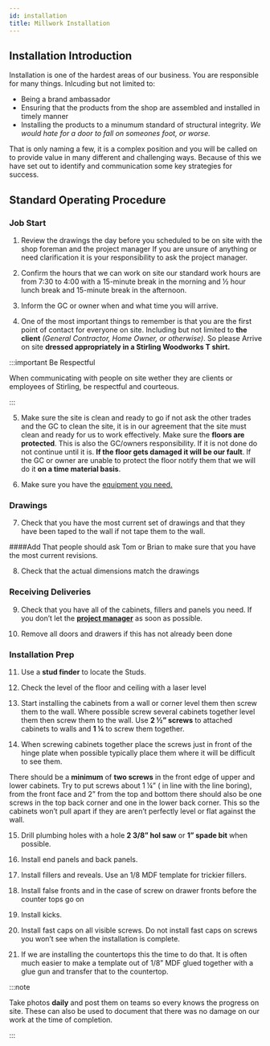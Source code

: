 ```yaml
---
id: installation
title: Millwork Installation
---
```


## Installation Introduction

Installation is one of the hardest areas of our business. You are responsible for many things. Inlcuding but not limited to:

* Being a brand ambassador
* Ensuring that the products from the shop are assembled and installed in timely manner
* Installing the products to a minumum standard of structural integrity. _We would hate for a door to fall on someones foot, or worse._

That is only naming a few, it is a complex position and you will be called on to provide value in many different and challenging ways. Because of this we have set out to identify and communication some key strategies for success. 

## Standard Operating Procedure

### Job Start

1. Review the drawings the day before you scheduled to be on site with the shop foreman and the project manager If you are unsure of anything or need clarification it is your responsibility to ask the project manager.

2. Confirm the hours that we can work on site our standard work hours are from 7:30 to 4:00 with a 15-minute break in the morning and ½ hour lunch break and 15-minute break in the afternoon.

3. Inform the GC or owner when and what time you will arrive. 

4. One of the most important things to remember is that you are the first point of contact for everyone on site. Including but not limited to **the client** _(General Contractor, Home Owner, or otherwise)_. So please Arrive on site **dressed appropriately in a Stirling Woodworks T shirt.**

:::important Be Respectful

When communicating with people on site wether they are clients or employees of Stirling, be respectful and courteous.

:::

5. Make sure the site is clean and ready to go if not ask the other trades and the GC to clean the site, it is in our agreement that the site must clean and ready for us to work effectively. Make sure the **floors are protected**. This is also the GC/owners responsibility. If it is not done do not continue until it is. **If the floor gets damaged it will be our fault**. If the GC or owner are unable to protect the floor notify them that we will do it **on a time material basis**.

6. Make sure you have the [equipment you need.](toollist.md)

### Drawings

7. Check that you have the most current set of drawings and that they have been taped to the wall if not tape them to the wall.

####Add That people should ask Tom or Brian to make sure that you have the most current revisions.

8. Check that the actual dimensions match the drawings 

### Receiving Deliveries

9. Check that you have all of the cabinets, fillers and panels you need. If you don’t let the [**project manager**](mailto:cameron@stirlingwoodworks.com) as soon as possible.

10. Remove all doors and drawers if this has not already been done

### Installation Prep

11. Use a **stud finder** to locate the Studs.

12. Check the level of the floor and ceiling with a laser level

13. Start installing the cabinets from a wall or corner level them then screw them to the wall. Where possible screw several cabinets together level them then screw them to the wall. Use **2 ½” screws** to attached cabinets to walls and **1 ¼** to screw them together.

14. When screwing cabinets together place the screws just in front of the hinge plate when possible typically place them where it will be difficult to see them.

There should be a **minimum** of **two screws** in the front edge of upper and lower cabinets. Try to put screws about 1 ¼” ( in line with the line boring), from the front face and 2” from the top and bottom there should also be one screws in the top back corner and one in the lower back corner. This so the cabinets won’t pull apart if they are aren’t perfectly level or flat against the wall.

15. Drill plumbing holes with a hole **2 3/8” hol saw** or **1” spade bit** when possible. 

16. Install end panels and back panels.

17. Install fillers and reveals. Use an 1/8 MDF template for trickier fillers.

18. Install false fronts and in the case of screw on drawer fronts before the counter tops go on

19. Install kicks.

20. Install fast caps on all visible screws. Do not install fast caps on screws you won’t see when the installation is complete.

21. If we are installing the countertops this the time to do that. It is often much easier to make a template out of 1/8” MDF glued together with a glue gun and transfer that to the countertop.

:::note

Take photos **daily** and post them on teams so every knows the progress on site. These can also be used to document that there was no damage on our work at the time of completion.

:::
